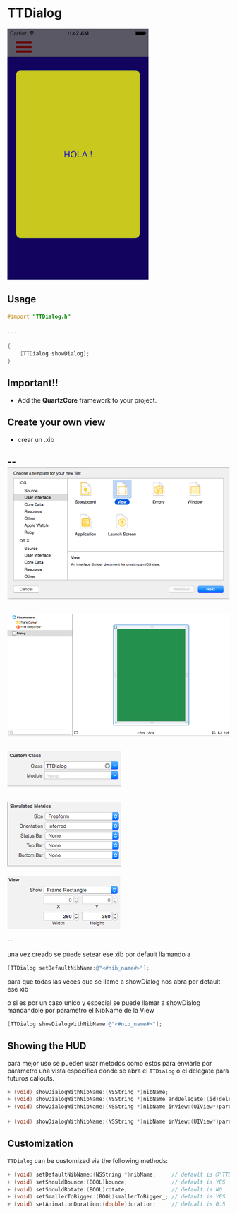 # TTDialog


![Example](https://github.com/TuteTipito/TTDialog/blob/master/screenshotTTDialog.png)

## Usage
```objective-c
#import "TTDialog.h"

...

{
    [TTDialog showDialog];
}
```
## Important!!
* Add the **QuartzCore** framework to your project.


## Create your own view

* crear un .xib

--
![00](https://github.com/TuteTipito/images/blob/master/TTDialog00.png)
--
![01](https://github.com/TuteTipito/images/blob/master/TTDialog01.png)
--
![02](https://github.com/TuteTipito/images/blob/master/TTDialog02.png)
--
![03](https://github.com/TuteTipito/images/blob/master/TTDialog03.png)
--
![04](https://github.com/TuteTipito/images/blob/master/TTDialog04.png)

--

una vez creado se puede setear ese xib por default llamando a
```objective-c
[TTDialog setDefaultNibName:@"<#nib_name#>"];
```
para que todas las veces que se llame a showDialog nos abra por default ese xib


o si es por un caso unico y especial se puede llamar a showDialog mandandole por parametro el NibName de la View
```objective-c
[TTDialog showDialogWithNibName:@"<#nib_name#>"];
```

## Showing the HUD

para mejor uso se pueden usar metodos como estos para enviarle por parametro una vista especifica donde se abra el `TTDialog` o el delegate para futuros callouts.
```objective-c
+ (void) showDialogWithNibName:(NSString *)nibName;
+ (void) showDialogWithNibName:(NSString *)nibName andDelegate:(id)delegate_;
+ (void) showDialogWithNibName:(NSString *)nibName inView:(UIView*)parentVew;

+ (void) showDialogWithNibName:(NSString *)nibName inView:(UIView*)parentVew andDelegate:(id)delegate_;
```


## Customization

`TTDialog` can be customized via the following methods:
```objective-c
+ (void) setDefaultNibName:(NSString *)nibName;     // default is @"TTDialog"
+ (void) setShouldBounce:(BOOL)bounce;              // default is YES
+ (void) setShouldRotate:(BOOL)rotate;              // default is NO
+ (void) setSmallerToBigger:(BOOL)smallerToBigger_; // default is YES
+ (void) setAnimationDuration:(double)duration;     // defualt is 0.5
```

